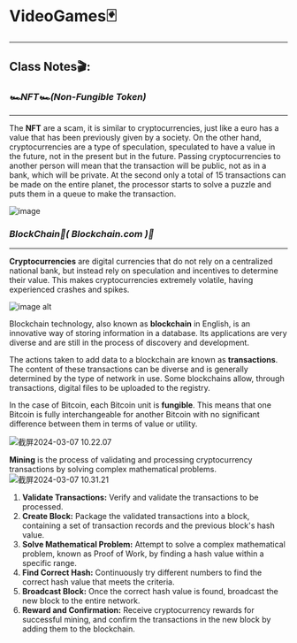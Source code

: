 # VideoGames🃏

---



## Class Notes🎬:





### *🏎️NFT🏎️(Non-Fungible Token)*
___

The **NFT** are a scam, it is similar to cryptocurrencies, just like a euro has a value that has been previously given by a society. On the other hand, cryptocurrencies are a type of speculation, speculated to have a value in the future, not in the present but in the future. Passing cryptocurrencies to another person will mean that the transaction will be public, not as in a bank, which will be private. At the second only a total of 15 transactions can be made on the entire planet, the processor starts to solve a puzzle and puts them in a queue to make the transaction.

![image](https://hackmd.io/_uploads/ryMEEWw6a.jpg)


### *BlockChain🚝( Blockchain.com )🚝*
___
**Cryptocurrencies** are digital currencies that do not rely on a centralized national bank, but instead rely on speculation and incentives to determine their value. This makes cryptocurrencies extremely volatile, having experienced crashes and spikes.

![image alt](https://chinese.aljazeera.net/wp-content/uploads/2021/09/GettyImages-1248674199.jpg?resize=1200%2C675)


Blockchain technology, also known as **blockchain** in English, is an innovative way of storing information in a database. Its applications are very diverse and are still in the process of discovery and development. 

The actions taken to add data to a blockchain are known as **transactions**. The content of these transactions can be diverse and is generally determined by the type of network in use. Some blockchains allow, through transactions, digital files to be uploaded to the registry.


In the case of Bitcoin, each Bitcoin unit is **fungible**. This means that one Bitcoin is fully interchangeable for another Bitcoin with no significant difference between them in terms of value or utility.

![截屏2024-03-07 10.22.07](https://hackmd.io/_uploads/ryLuDWwap.png)

**Mining** is the process of validating and processing cryptocurrency transactions by solving complex mathematical problems.![截屏2024-03-07 10.31.21](https://hackmd.io/_uploads/B1wdYWPTp.png)


1. **Validate Transactions:** Verify and validate the transactions to be processed.
1. **Create Block:** Package the validated transactions into a block, containing a set of transaction records and the previous block's hash value.
1. **Solve Mathematical Problem:** Attempt to solve a complex mathematical problem, known as Proof of Work, by finding a hash value within a specific range.
1. **Find Correct Hash:** Continuously try different numbers to find the correct hash value that meets the criteria.
1. **Broadcast Block:** Once the correct hash value is found, broadcast the new block to the entire network.
1. **Reward and Confirmation:** Receive cryptocurrency rewards for successful mining, and confirm the transactions in the new block by adding them to the blockchain.
